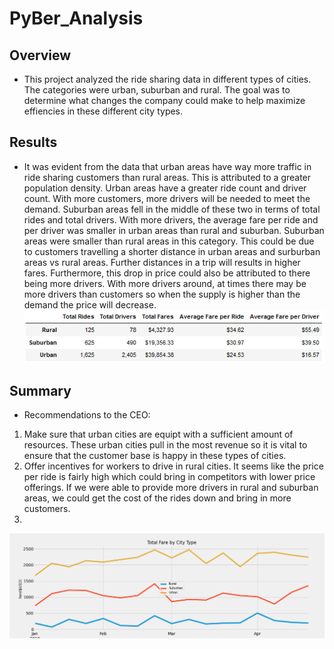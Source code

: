 # PyBer_Analysis

## Overview
  * This project analyzed the ride sharing data in different types of cities. The categories were urban, suburban and rural. The goal was to determine what changes the company could make to help maximize effiencies in these different city types. 
  
## Results
  * It was evident from the data that urban areas have way more traffic in ride sharing customers than rural areas. This is attributed to a greater population density. Urban areas have a greater ride count and driver count. With more customers, more drivers will be needed to meet the demand. Suburban areas fell in the middle of these two in terms of total rides and total drivers. With more drivers, the average fare per ride and per driver was smaller in urban areas than rural and suburban. Suburban areas were smaller than rural areas in this category. This could be due to customers travelling a shorter distance in urban areas and surburban areas vs rural areas. Further distances in a trip will results in higher fares. Furthermore, this drop in price could also be attributed to there being more drivers. With more drivers around, at times there may be more drivers than customers so when the supply is higher than the demand the price will decrease. 
   ![PyBer_Summary_Table](https://github.com/chenylk/PyBer_Analysis/blob/master/analysis/challenge_summary_table.PNG)
   
## Summary
 * Recommendations to the CEO:
  1. Make sure that urban cities are equipt with a sufficient amount of resources. These urban cities pull in the most revenue so it is vital to ensure that the customer base is happy in these types of cities. 
  2. Offer incentives for workers to drive in rural cities. It seems like the price per ride is fairly high which could bring in competitors with lower price offerings. If we were able to provide more drivers in rural and suburban areas, we could get the cost of the rides down and bring in more customers. 
  3. 
 ![PyBer_Summary_Graph](https://github.com/chenylk/PyBer_Analysis/blob/master/analysis/PyBer_fare_summary.png)
